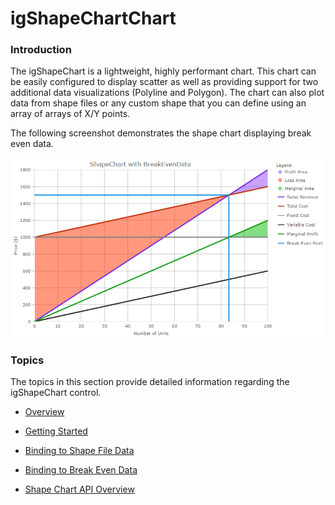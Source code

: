 ﻿<!--
|metadata|
{
    "fileName": "igshapechart-landingpage",
    "controlName": "igShapeChart",
    "tags": ["API", "ShapeChart", "Axes"]
}
|metadata|
-->

# igShapeChartChart

### Introduction

The igShapeChart is a lightweight, highly performant chart. This chart can be easily configured to display scatter as well as providing support for two additional data visualizations (Polyline and Polygon). The chart can also plot data from shape files or any custom shape that you can define using an array of arrays of X/Y points.

The following screenshot demonstrates the shape chart displaying break even data.

![](images/shapechart-breakeven-01.png)

### Topics
The topics in this section provide detailed information regarding the igShapeChart control.

- [Overview](shapechart-overview.html)

- [Getting Started](shapechart-getting-started-with-shapechart.html)

- [Binding to Shape File Data](shapechart-binding-to-shapefile-data.html)

- [Binding to Break Even Data](shapechart-binding-to-break-even-data.html)

- [Shape Chart API Overview](shapechart-api-overview.html)